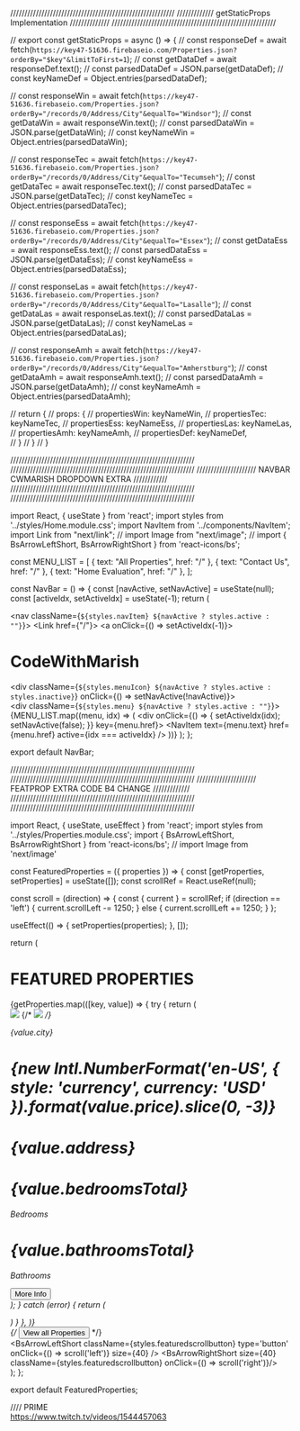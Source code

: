 //////////////////////////////////////////////////////////
///////////// getStaticProps Implementation //////////////
//////////////////////////////////////////////////////////

// export const getStaticProps = async () => {
//   const responseDef = await fetch(`https://key47-51636.firebaseio.com/Properties.json?orderBy="$key"&limitToFirst=1`);
//   const getDataDef = await responseDef.text();
//   const parsedDataDef = JSON.parse(getDataDef);
//   const keyNameDef = Object.entries(parsedDataDef);

//   const responseWin = await fetch(`https://key47-51636.firebaseio.com/Properties.json?orderBy="/records/0/Address/City"&equalTo="Windsor"`);
//   const getDataWin = await responseWin.text();
//   const parsedDataWin = JSON.parse(getDataWin);
//   const keyNameWin = Object.entries(parsedDataWin);

//   const responseTec = await fetch(`https://key47-51636.firebaseio.com/Properties.json?orderBy="/records/0/Address/City"&equalTo="Tecumseh"`);
//   const getDataTec = await responseTec.text();
//   const parsedDataTec = JSON.parse(getDataTec);
//   const keyNameTec = Object.entries(parsedDataTec);

//   const responseEss = await fetch(`https://key47-51636.firebaseio.com/Properties.json?orderBy="/records/0/Address/City"&equalTo="Essex"`);
//   const getDataEss = await responseEss.text();
//   const parsedDataEss = JSON.parse(getDataEss);
//   const keyNameEss = Object.entries(parsedDataEss);

//   const responseLas = await fetch(`https://key47-51636.firebaseio.com/Properties.json?orderBy="/records/0/Address/City"&equalTo="Lasalle"`);
//   const getDataLas = await responseLas.text();
//   const parsedDataLas = JSON.parse(getDataLas);
//   const keyNameLas = Object.entries(parsedDataLas);

//   const responseAmh = await fetch(`https://key47-51636.firebaseio.com/Properties.json?orderBy="/records/0/Address/City"&equalTo="Amherstburg"`);
//   const getDataAmh = await responseAmh.text();
//   const parsedDataAmh = JSON.parse(getDataAmh);
//   const keyNameAmh = Object.entries(parsedDataAmh);
  
//   return {
//     props: { 
//       propertiesWin: keyNameWin,
//       propertiesTec: keyNameTec, 
//       propertiesEss: keyNameEss, 
//       propertiesLas: keyNameLas, 
//       propertiesAmh: keyNameAmh,
//       propertiesDef: keyNameDef,  
//     }
//   }
// }




/////////////////////////////////////////////////////////////////
/////////////////////////////////////////////////////////////////
///////////////////// NAVBAR CWMARISH DROPDOWN EXTRA //////////// 
/////////////////////////////////////////////////////////////////
/////////////////////////////////////////////////////////////////



import React, { useState } from 'react';
import styles from '../styles/Home.module.css';
import NavItem from '../components/NavItem';
import Link from "next/link";
// import Image from "next/image";
// import { BsArrowLeftShort, BsArrowRightShort } from 'react-icons/bs';



const MENU_LIST = [
  { text: "All Properties", href: "/" },
  { text: "Contact Us", href: "/" },
  { text: "Home Evaluation", href: "/" },
];

const NavBar = () => {
  const [navActive, setNavActive] = useState(null);
  const [activeIdx, setActiveIdx] = useState(-1);
  return (
      <div className={styles.navbar}>
          <nav className={`${styles.navItem} ${navActive ? styles.active : ""}`}>
            <Link href={"/"}>
              <a onClick={() => setActiveIdx(-1)}>
                <h1>CodeWithMarish</h1>
              </a>
            </Link>
            <div className={`${styles.menuIcon} ${navActive ? styles.active : styles.inactive}`} onClick={() => setNavActive(!navActive)}>
              <div></div>
              <div></div>
              <div></div>
            </div>
            <div className={`${styles.menu} ${navActive ? styles.active : ""}`}>
              {MENU_LIST.map((menu, idx) => (
                <div
                  onClick={() => {
                    setActiveIdx(idx);
                    setNavActive(false);
                  }} key={menu.href}>
                  <NavItem text={menu.text} href={menu.href} active={idx === activeIdx} 
                  />
                </div>
              ))}
            </div>
          </nav>
      </div>
  );
};

export default NavBar;



/////////////////////////////////////////////////////////////////
/////////////////////////////////////////////////////////////////
///////////////////// FEATPROP EXTRA CODE B4 CHANGE ///////////// 
/////////////////////////////////////////////////////////////////
/////////////////////////////////////////////////////////////////

import React, { useState, useEffect } from 'react';
import styles from '../styles/Properties.module.css';
import { BsArrowLeftShort, BsArrowRightShort } from 'react-icons/bs';
// import Image from 'next/image'

const FeaturedProperties = ({ properties }) => {
  const [getProperties, setProperties] = useState([]);
  const scrollRef = React.useRef(null);

  const scroll = (direction) => {
    const { current } = scrollRef;
    if (direction == 'left') {
        current.scrollLeft -= 1250;
    } else {
        current.scrollLeft += 1250;
    }
  };
  
  useEffect(() => {
    setProperties(properties);
  }, []);
  
  return (
    <div className={styles.featuredpropwrapper}>
      <div className={styles.featuredproptitle}>
        <h1>FEATURED PROPERTIES</h1>
      </div>
      <div className={styles.featuredpropgallery}>
        <div className={styles.featuredpropcontainer} ref={scrollRef}>
          {getProperties.map(([key, value]) => {
            try {
              return (
                <div key={key} className={styles.featuredlistwrap}>
                  <div className={styles.featuredpropphoto}>
                    <img src={value.mainPhoto} />
                    {/* <Image src={value.mainPhoto} width={1000} height={400} /> */}
                  </div>
                  <div className={styles.featuredlistinfo}>
                    <div className={styles.featuredlistinfotop}>
                      <p>{value.city}</p>
                      <h1 id="price">{new Intl.NumberFormat('en-US', { 
                      style: 'currency', 
                      currency: 'USD' 
                      }).format(value.price).slice(0, -3)}</h1>
                    </div>
                    <div className={styles.featuredlistinfobot}>
                      <h1>{value.address}</h1>
                    </div>
                    <div className={styles.featuredlistinfowrap}>
                      <div className={styles.featuredlistinfobb}>
                        <h1>{value.bedroomsTotal}</h1>
                        <p>Bedrooms</p>
                      </div>
                      <div className={styles.featuredlistinfobb}>
                        <h1>{value.bathroomsTotal}</h1>
                        <p>Bathrooms</p>
                      </div>
                    </div>
                    <div className={styles.moreinfobuttonwrap}>
                      <button className={styles.moreinfobutton}>More Info</button>
                    </div>
                  </div>
                </div>
              );
            } catch (error) {
              return (<p> </p>)
            }
          },
        )}
        </div>
        {/* <button>View all Properties</button> */}
      </div>
      <div className={styles.scrollarrow}>
        <BsArrowLeftShort className={styles.featuredscrollbutton} type='button' onClick={() => scroll('left')} size={40} />
        <BsArrowRightShort size={40} className={styles.featuredscrollbutton} onClick={() => scroll('right')}/>
      </div>
    </div>
  );
};

export default FeaturedProperties;

//// PRIME  
https://www.twitch.tv/videos/1544457063